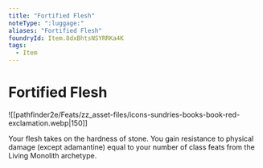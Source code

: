 ```yaml
---
title: "Fortified Flesh"
noteType: ":luggage:"
aliases: "Fortified Flesh"
foundryId: Item.8dxBhtsNSYRRKa4K
tags:
  - Item
---
```


# Fortified Flesh
![[pathfinder2e/Feats/zz_asset-files/icons-sundries-books-book-red-exclamation.webp|150]]

Your flesh takes on the hardness of stone. You gain resistance to physical damage (except adamantine) equal to your number of class feats from the Living Monolith archetype.
